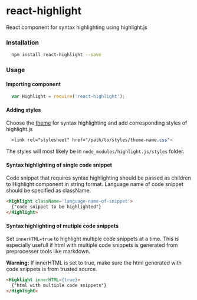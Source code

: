 # react-highlight
React component for syntax highlighting using highlight.js

### Installation
```bash
  npm install react-highlight --save
``` 

### Usage
#### Importing component
```js
  var Highlight = require('react-highlight');
```

#### Adding styles
Choose the [theme](https://highlightjs.org/static/demo/) for syntax highlighting and add corresponding styles of highlight.js
```css
  <link rel="stylesheet" href="/path/to/styles/theme-name.css">
```

The styles will most likely be in `node_modules/highlight.js/styles` folder.

#### Syntax highlighting of single code snippet
Code snippet that requires syntax highlighting should be passed as children to Highlight component in string format. Language name of code snippet should be specified as className.

```html
<Highlight className='language-name-of-snippet'>
  {"code snippet to be highlighted"}
</Highlight>
```

#### Syntax highlighting of mutiple code snippets
Set `innerHTML=true` to highlight multiple code snippets at a time.
This is especially usefull if html with multiple code snippets is generated from preprocesser tools like markdown.

**Warning:** If innerHTML is set to true, make sure the html generated with code snippets is from trusted source.

```html
<Highlight innerHTML={true}>
  {"html with multiple code snippets"} 
</Highlight>
```
